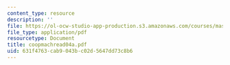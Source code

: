 ```yaml
---
content_type: resource
description: ''
file: https://ol-ocw-studio-app-production.s3.amazonaws.com/courses/mas-965-special-topics-in-media-technology-cooperative-machines-fall-2003/631f4763cab9043bc02d5647dd73c8b6_coopmachread04a.pdf
file_type: application/pdf
resourcetype: Document
title: coopmachread04a.pdf
uid: 631f4763-cab9-043b-c02d-5647dd73c8b6
---
```

